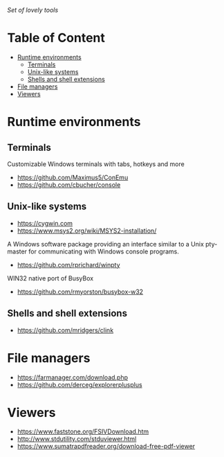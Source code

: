 _Set of lovely tools_

<!-- md-toc-begin -->
# Table of Content
* [Runtime environments](#runtime-environments)
  * [Terminals](#terminals)
  * [Unix-like systems](#unix-like-systems)
  * [Shells and shell extensions](#shells-and-shell-extensions)
* [File managers](#file-managers)
* [Viewers](#viewers)
<!-- md-toc-end -->

# Runtime environments

## Terminals

Customizable Windows terminals with tabs, hotkeys and more

* https://github.com/Maximus5/ConEmu
* https://github.com/cbucher/console

## Unix-like systems

* https://cygwin.com
* https://www.msys2.org/wiki/MSYS2-installation/

A Windows software package providing an interface similar to a Unix pty-master for communicating with Windows console programs.

* https://github.com/rprichard/winpty

WIN32 native port of BusyBox

* https://github.com/rmyorston/busybox-w32

## Shells and shell extensions

* https://github.com/mridgers/clink

# File managers

* https://farmanager.com/download.php
* https://github.com/derceg/explorerplusplus

# Viewers

* https://www.faststone.org/FSIVDownload.htm
* http://www.stdutility.com/stduviewer.html
* https://www.sumatrapdfreader.org/download-free-pdf-viewer
